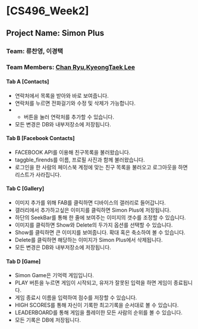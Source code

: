# [CS496_Week2]
## Project Name: Simon Plus
### Team: 류찬영, 이경택
### Team Members: [Chan Ryu](https://github.com/chandescartes),[KyeongTaek Lee](https://github.com/skylove308)

#### Tab A [Contacts]
- 연락처에서 목록을 받아와 바로 보여줍니다.
- 연락처를 누르면 전화걸기와 수정 및 삭제가 가능합니다.
- + 버튼을 눌러 연락처를 추가할 수 있습니다.
- 모든 변경은 DB와 내부저장소에 저장됩니다.

#### Tab B [Facebook Contacts]
- FACEBOOK API를 이용해 친구목록을 불러왔습니다.
- taggble_firends를 이름, 프로필 사진과 함께 불러왔습니다.
- 로그인을 한 사람의 페이스북 계정에 맞는 친구 목록을 불러오고 로그아웃을 하면 리스트가 사라집니다.

#### Tab C [Gallery]
- 이미지 추가를 위해 FAB를 클릭하면 디바이스의 갤러리로 들어갑니다.
- 갤러리에서 추가하고싶은 이미지를 클릭하면 Simon Plus에 저장됩니다.
- 하단의 SeekBar를 통해 한 줄에 보여주는 이미지의 갯수를 조정할 수 있습니다.
- 이미지를 클릭하면 Show와 Delete의 두가지 옵션를 선택할 수 있습니다.
- Show를 클릭하면 큰 이미지를 보여줍니다. 확대 혹은 축소하여 볼 수 있습니다.
- Delete를 클릭하면 해당하는 이미지가 Simon Plus에서 삭제됩니다.
- 모든 변경은 DB와 내부저장소에 저장됩니다.

#### Tab D [Game]
- Simon Game은 기억력 게임입니다.
- PLAY 버튼을 누르면 게임이 시작되고, 유저가 잘못된 입력을 하면 게임이 종료됩니다.
- 게임 종료시 이름을 입력하여 점수를 저장할 수 있습니다.
- HIGH SCORES를 통해 자신이 기록한 최고기록을 순서대로 볼 수 있습니다.
- LEADERBOARD를 통해 게임을 플레이한 모든 사람의 순위를 볼 수 있습니다.
- 모든 기록은 DB에 저장됩니다.
